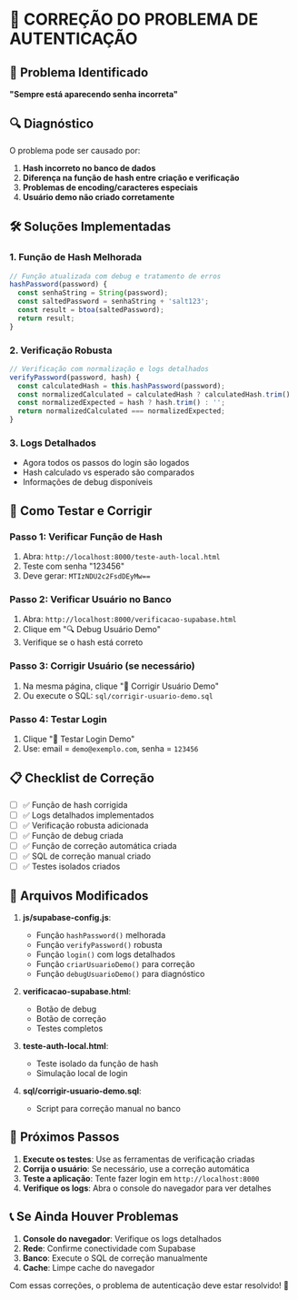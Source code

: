 # 🔐 CORREÇÃO DO PROBLEMA DE AUTENTICAÇÃO

## 🚨 Problema Identificado
**"Sempre está aparecendo senha incorreta"**

## 🔍 Diagnóstico

O problema pode ser causado por:

1. **Hash incorreto no banco de dados**
2. **Diferença na função de hash entre criação e verificação**
3. **Problemas de encoding/caracteres especiais**
4. **Usuário demo não criado corretamente**

## 🛠️ Soluções Implementadas

### 1. **Função de Hash Melhorada**
```javascript
// Função atualizada com debug e tratamento de erros
hashPassword(password) {
  const senhaString = String(password);
  const saltedPassword = senhaString + 'salt123';
  const result = btoa(saltedPassword);
  return result;
}
```

### 2. **Verificação Robusta**
```javascript
// Verificação com normalização e logs detalhados
verifyPassword(password, hash) {
  const calculatedHash = this.hashPassword(password);
  const normalizedCalculated = calculatedHash ? calculatedHash.trim() : '';
  const normalizedExpected = hash ? hash.trim() : '';
  return normalizedCalculated === normalizedExpected;
}
```

### 3. **Logs Detalhados**
- Agora todos os passos do login são logados
- Hash calculado vs esperado são comparados
- Informações de debug disponíveis

## 🧪 Como Testar e Corrigir

### Passo 1: Verificar Função de Hash
1. Abra: `http://localhost:8000/teste-auth-local.html`
2. Teste com senha "123456"
3. Deve gerar: `MTIzNDU2c2FsdDEyMw==`

### Passo 2: Verificar Usuário no Banco
1. Abra: `http://localhost:8000/verificacao-supabase.html`
2. Clique em "🔍 Debug Usuário Demo"
3. Verifique se o hash está correto

### Passo 3: Corrigir Usuário (se necessário)
1. Na mesma página, clique "🔧 Corrigir Usuário Demo"
2. Ou execute o SQL: `sql/corrigir-usuario-demo.sql`

### Passo 4: Testar Login
1. Clique "👤 Testar Login Demo"
2. Use: email = `demo@exemplo.com`, senha = `123456`

## 📋 Checklist de Correção

- [ ] ✅ Função de hash corrigida
- [ ] ✅ Logs detalhados implementados
- [ ] ✅ Verificação robusta adicionada
- [ ] ✅ Função de debug criada
- [ ] ✅ Função de correção automática criada
- [ ] ✅ SQL de correção manual criado
- [ ] ✅ Testes isolados criados

## 🔧 Arquivos Modificados

1. **js/supabase-config.js**:
   - Função `hashPassword()` melhorada
   - Função `verifyPassword()` robusta
   - Função `login()` com logs detalhados
   - Função `criarUsuarioDemo()` para correção
   - Função `debugUsuarioDemo()` para diagnóstico

2. **verificacao-supabase.html**:
   - Botão de debug
   - Botão de correção
   - Testes completos

3. **teste-auth-local.html**:
   - Teste isolado da função de hash
   - Simulação local de login

4. **sql/corrigir-usuario-demo.sql**:
   - Script para correção manual no banco

## 🎯 Próximos Passos

1. **Execute os testes**: Use as ferramentas de verificação criadas
2. **Corrija o usuário**: Se necessário, use a correção automática
3. **Teste a aplicação**: Tente fazer login em `http://localhost:8000`
4. **Verifique os logs**: Abra o console do navegador para ver detalhes

## 📞 Se Ainda Houver Problemas

1. **Console do navegador**: Verifique os logs detalhados
2. **Rede**: Confirme conectividade com Supabase
3. **Banco**: Execute o SQL de correção manualmente
4. **Cache**: Limpe cache do navegador

Com essas correções, o problema de autenticação deve estar resolvido! 🎉
